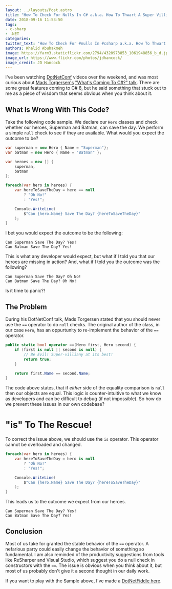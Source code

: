 ```yaml
---
layout: ../layouts/Post.astro
title: "How To Check For Nulls In C# a.k.a. How To Thwart A Super Villian"
date: 2018-09-16 11:53:50
tags:
- c-sharp
- .NET
categories:
twitter_text: "How To Check For #nulls In #csharp a.k.a. How To Thwart A Super Villian @dotnet #dotnetconf #dotnet #null"
authors: Khalid Abuhakmeh
image: https://farm3.staticflickr.com/2794/4320973853_1061948856_b_d.jpg
image_url: https://www.flickr.com/photos/jdhancock/
image_credit: JD Hancock
---
```


I've been watching [DotNetConf][dotnetconf] videos over the weekend, and was most curious about [Mads Torgersen's][mads] ["What's Coming To C#?" talk][mads-talk]. There are some great features coming to C# 8, but he said something that stuck out to me as a piece of wisdom that seems obvious when you think about it.

## What Is Wrong With This Code?

Take the following code sample. We declare our `Hero` classes and check whether our heroes, Superman and Batman, can save the day. We perform a simple `null` check to see if they are available. What would you expect the outcome to be?

```csharp
var superman = new Hero { Name = "Superman"};
var batman = new Hero { Name = "Batman" };

var heroes = new [] {
    superman,
    batman
};

foreach(var hero in heroes) {
    var hereToSaveTheDay = hero == null
        ? "Oh No!"
        : "Yes!";

    Console.WriteLine(
        $"Can {hero.Name} Save The Day? {hereToSaveTheDay}"
    );
}
```

I bet you would expect the outcome to be the following:

```
Can Superman Save The Day? Yes!
Can Batman Save The Day? Yes!
```

This is what any developer would expect, but what if I told you that our heroes are missing in action? And, what if I told you the outcome was the following?

```
Can Superman Save The Day? Oh No!
Can Batman Save The Day? Oh No!
```

Is it time to panic?!

## The Problem

During his DotNetConf talk, Mads Torgersen stated that you should never use the `==` operator to do `null` checks. The original author of the class, in our case `Hero`, has an oppurtunity to re-implement the behavior of the `==` operator.

```csharp
public static bool operator ==(Hero first, Hero second) {
    if (first is null || second is null) {
        // Be Evil! Super-villiany at its best!
        return true;
    }

    return first.Name == second.Name;
}
```

The code above states, that if *either* side of the equality comparison is `null` then our objects are equal. This logic is counter-intuitive to what we know as developers and can be difficult to debug (if not impossible). So how do we prevent these issues in our own codebase?

# "is" To The Rescue!

To correct the issue above, we should use the `is` operator. This operator cannot be overloaded and changed.

```csharp
foreach(var hero in heroes) {
    var hereToSaveTheDay = hero is null
        ? "Oh No!"
        : "Yes!";

    Console.WriteLine(
        $"Can {hero.Name} Save The Day? {hereToSaveTheDay}"
    );
}
```

This leads us to the outcome we expect from our heroes.

```
Can Superman Save The Day? Yes!
Can Batman Save The Day? Yes!
```

## Conclusion

Most of us take for granted the stable behavior of the `==` operator. A nefarious party could easily change the behavior of something so fundamental. I am also reminded of the productivity suggestions from tools like ReSharper and Visual Studio, which suggest you do a null check in constructors with the `==`. The issue is obvious when you think about it, but most of us probably don't give it a second thought in our daily work.

If you want to play with the Sample above, I've made a [DotNetFiddle here][dotnetfiddle].

[mads]: https://twitter.com/MadsTorgersen
[mads-talk]: https://channel9.msdn.com/Events/dotnetConf/2018/S103
[dotnetconf]: https://www.dotnetconf.net
[dotnetfiddle]: https://dotnetfiddle.net/eog3gB